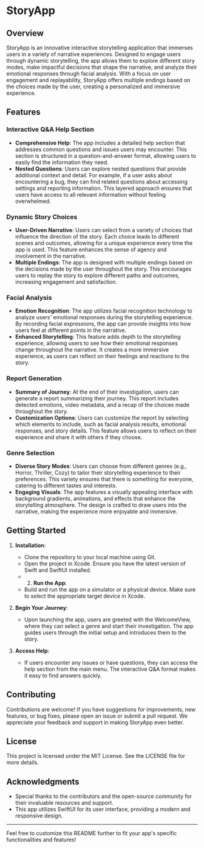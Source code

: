# StoryApp

## Overview

StoryApp is an innovative interactive storytelling application that immerses users in a variety of narrative experiences. Designed to engage users through dynamic storytelling, the app allows them to explore different story modes, make impactful decisions that shape the narrative, and analyze their emotional responses through facial analysis. With a focus on user engagement and replayability, StoryApp offers multiple endings based on the choices made by the user, creating a personalized and immersive experience.

## Features

### Interactive Q&A Help Section
- **Comprehensive Help**: The app includes a detailed help section that addresses common questions and issues users may encounter. This section is structured in a question-and-answer format, allowing users to easily find the information they need.
- **Nested Questions**: Users can explore nested questions that provide additional context and detail. For example, if a user asks about encountering a bug, they can find related questions about accessing settings and reporting information. This layered approach ensures that users have access to all relevant information without feeling overwhelmed.

### Dynamic Story Choices
- **User-Driven Narrative**: Users can select from a variety of choices that influence the direction of the story. Each choice leads to different scenes and outcomes, allowing for a unique experience every time the app is used. This feature enhances the sense of agency and involvement in the narrative.
- **Multiple Endings**: The app is designed with multiple endings based on the decisions made by the user throughout the story. This encourages users to replay the story to explore different paths and outcomes, increasing engagement and satisfaction.

### Facial Analysis
- **Emotion Recognition**: The app utilizes facial recognition technology to analyze users' emotional responses during the storytelling experience. By recording facial expressions, the app can provide insights into how users feel at different points in the narrative.
- **Enhanced Storytelling**: This feature adds depth to the storytelling experience, allowing users to see how their emotional responses change throughout the narrative. It creates a more immersive experience, as users can reflect on their feelings and reactions to the story.

### Report Generation
- **Summary of Journey**: At the end of their investigation, users can generate a report summarizing their journey. This report includes detected emotions, video metadata, and a recap of the choices made throughout the story.
- **Customization Options**: Users can customize the report by selecting which elements to include, such as facial analysis results, emotional responses, and story details. This feature allows users to reflect on their experience and share it with others if they choose.

### Genre Selection
- **Diverse Story Modes**: Users can choose from different genres (e.g., Horror, Thriller, Cozy) to tailor their storytelling experience to their preferences. This variety ensures that there is something for everyone, catering to different tastes and interests.
- **Engaging Visuals**: The app features a visually appealing interface with background gradients, animations, and effects that enhance the storytelling atmosphere. The design is crafted to draw users into the narrative, making the experience more enjoyable and immersive.

## Getting Started

1. **Installation**: 
   - Clone the repository to your local machine using Git.
   - Open the project in Xcode. Ensure you have the latest version of Swift and SwiftUI installed.
   - 2. **Run the App**: 
   - Build and run the app on a simulator or a physical device. Make sure to select the appropriate target device in Xcode.

3. **Begin Your Journey**: 
   - Upon launching the app, users are greeted with the WelcomeView, where they can select a genre and start their investigation. The app guides users through the initial setup and introduces them to the story.

4. **Access Help**: 
   - If users encounter any issues or have questions, they can access the help section from the main menu. The interactive Q&A format makes it easy to find answers quickly.

## Contributing

Contributions are welcome! If you have suggestions for improvements, new features, or bug fixes, please open an issue or submit a pull request. We appreciate your feedback and support in making StoryApp even better.

## License

This project is licensed under the MIT License. See the LICENSE file for more details.

## Acknowledgments
- Special thanks to the contributors and the open-source community for their invaluable resources and support.
- This app utilizes SwiftUI for its user interface, providing a modern and responsive design.

---

Feel free to customize this README further to fit your app's specific functionalities and features!
